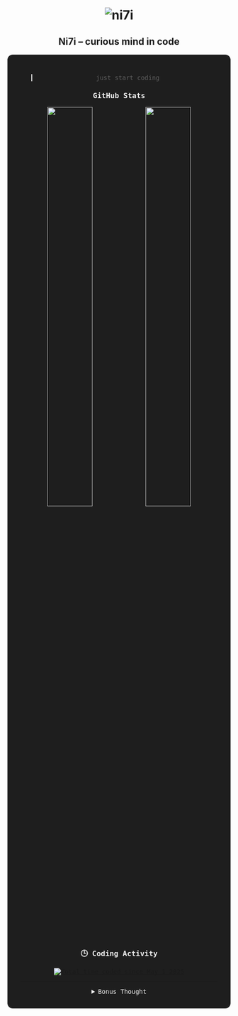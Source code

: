 <h1 align="center">
  <img src="https://readme-typing-svg.demolab.com?font=Fira+Code&size=30&duration=2000&pause=800&color=FF3C3C&center=true&vCenter=true&width=500&lines=ERROR+404" alt="ni7i" />
</h1>

<div align="center">
  <h2>Ni7i – curious mind in code</h2>
</div>

<div align="center" style="max-width: 800px; margin: auto; background-color: #1e1e1e; color: #f0f0f0; padding: 30px; border-radius: 12px; box-shadow: 0 0 15px rgba(255, 255, 255, 0.1); font-family: 'Fira Code', monospace;">

<blockquote>
just start coding</blockquote>



### GitHub Stats

<div align="center">
  <img src="https://github-readme-stats.vercel.app/api?username=Ni7i&show_icons=true&theme=tokyonight&hide_title=true" width="48%" />
  <img src="https://github-readme-stats.vercel.app/api/top-langs/?username=Ni7i&layout=compact&theme=tokyonight" width="48%" />
</div>

### 🕒 Coding Activity
<a href="https://wakatime.com/@292d7a0b-e3a0-4c49-8ce4-039518824561"><img src="https://wakatime.com/badge/user/292d7a0b-e3a0-4c49-8ce4-039518824561.svg" alt="Total time coded since May 1 2025" /></a>



---

<details>
  <summary>Bonus Thought</summary>
  <p><i>
    Coding saves lives
  </i></p>
</details>

</div>

